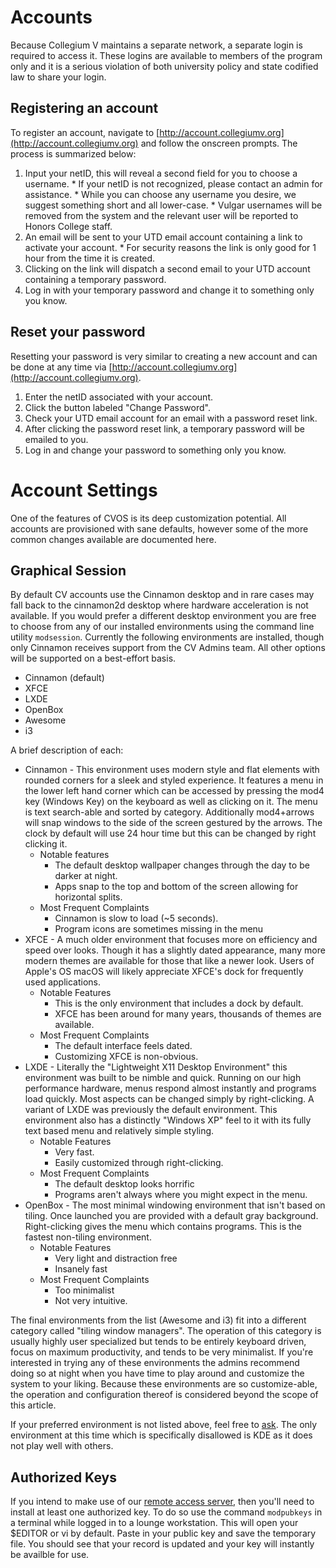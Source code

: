 # Accounts
Because Collegium V maintains a separate network, a separate login is required to access it.  These logins are available to members of the program only and it is a serious violation of both university policy and state codified law to share your login.

## Registering an account
To register an account, navigate to [http://account.collegiumv.org](http://account.collegiumv.org) and follow the onscreen prompts.  The process is summarized below:

  1. Input your netID, this will reveal a second field for you to choose a username.
    * If your netID is not recognized, please contact an admin for assistance.
    * While you can choose any username you desire, we suggest something short and all lower-case.
    * Vulgar usernames will be removed from the system and the relevant user will be reported to Honors College staff.
  2. An email will be sent to your UTD email account containing a link to activate your account.
    * For security reasons the link is only good for 1 hour from the time it is created.
  3. Clicking on the link will dispatch a second email to your UTD account containing a temporary password.
  4. Log in with your temporary password and change it to something only you know.

## Reset your password
Resetting your password is very similar to creating a new account and can be done at any time via [http://account.collegiumv.org](http://account.collegiumv.org).

  1. Enter the netID associated with your account.
  2. Click the button labeled "Change Password".
  3. Check your UTD email account for an email with a password reset link.
  4. After clicking the password reset link, a temporary password will be emailed to you.
  5. Log in and change your password to something only you know.

# Account Settings
One of the features of CVOS is its deep customization potential.  All accounts are provisioned with sane defaults, however some of the more common changes available are documented here.  
## Graphical Session
By default CV accounts use the Cinnamon desktop and in rare cases may fall back to the cinnamon2d desktop where hardware acceleration is not available.  If you would prefer a different desktop environment you are free to choose from any of our installed environments using the command line utility `modsession`.  Currently the following environments are installed, though only Cinnamon receives support from the CV Admins team.  All other options will be supported on a best-effort basis.

  * Cinnamon (default)
  * XFCE
  * LXDE
  * OpenBox
  * Awesome
  * i3

A brief description of each:

  * Cinnamon - This environment uses modern style and flat elements with rounded corners for a sleek and styled experience.  It features a menu in the lower left hand corner which can be accessed by pressing the mod4 key (Windows Key) on the keyboard as well as clicking on it.  The menu is text search-able and sorted by category.  Additionally mod4+arrows will snap windows to the side of the screen gestured by the arrows.  The clock by default will use 24 hour time but this can be changed by right clicking it.
       * Notable features
           * The default desktop wallpaper changes through the day to be darker at night.
           * Apps snap to the top and bottom of the screen allowing for horizontal splits.
       * Most Frequent Complaints
           * Cinnamon is slow to load (~5 seconds).
           * Program icons are sometimes missing in the menu
  * XFCE - A much older environment that focuses more on efficiency and speed over looks.  Though it has a slightly dated appearance, many more modern themes are available for those that like a newer look.  Users of Apple's OS macOS will likely appreciate XFCE's dock for frequently used applications.
       * Notable Features
           * This is the only environment that includes a dock by default.
           * XFCE has been around for many years, thousands of themes are available.
       * Most Frequent Complaints
           * The default interface feels dated.
           * Customizing XFCE is non-obvious.
   * LXDE - Literally the "Lightweight X11 Desktop Environment" this environment was built to be nimble and quick.  Running on our high performance hardware, menus respond almost instantly and programs load quickly.  Most aspects can be changed simply by right-clicking.  A variant of LXDE was previously the default environment.  This environment also has a distinctly "Windows XP" feel to it with its fully text based menu and relatively simple styling.
       * Notable Features
           * Very fast.
           * Easily customized through right-clicking.
       * Most Frequent Complaints
           * The default desktop looks horrific
           * Programs aren't always where you might expect in the menu.
   * OpenBox - The most minimal windowing environment that isn't based on tiling.  Once launched you are provided with a default gray background.  Right-clicking gives the menu which contains programs.  This is the fastest non-tiling environment.
       * Notable Features
           * Very light and distraction free
           * Insanely fast
       * Most Frequent Complaints
           * Too minimalist
           * Not very intuitive.

The final environments from the list (Awesome and i3) fit into a different category called "tiling window managers".  The operation of this category is usually highly user specialized but tends to be entirely keyboard driven, focus on maximum productivity, and tends to be very minimalist.  If you're interested in trying any of these environments the admins recommend doing so at night when you have time to play around and customize the system to your liking.  Because these environments are so customize-able, the operation and configuration thereof is considered beyond the scope of this article.  


If your preferred environment is not listed above, feel free to [ask](bugs-and-features.md#feature-requests).  The only environment at this time which is specifically disallowed is KDE as it does not play well with others.

## Authorized Keys
If you intend to make use of our [remote access server](aux-services.md#irc-idle-host), then you'll need to install at least one authorized key.  To do so use the command `modpubkeys` in a terminal while logged in to a lounge workstation.  This will open your $EDITOR or vi by default.  Paste in your public key and save the temporary file.  You should see that your record is updated and your key will instantly be availble for use.
